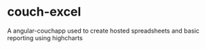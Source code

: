couch-excel
===========

A angular-couchapp used to create hosted spreadsheets and basic reporting using highcharts
